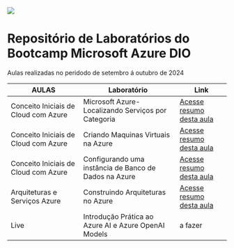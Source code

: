 <img src="https://assets.dio.me/bbJOCwj9F9ERdxC8F1x1Lm_XFkcPWwCHdshI-njcbUA/f:webp/h:120/q:80/L3RyYWNrcy83M2IyZGU1NS1kNjdhLTRkY2MtOGJlYS00YTE2ZDBjNGQzMGMucG5n">

# Repositório de Laboratórios do Bootcamp Microsoft Azure DIO 
Aulas realizadas no peridodo de setembro á outubro de 2024 


| AULAS  | Laboratório | Link 
| ------------- | ------------- | ------------- |
| Conceito Iniciais de Cloud com Azure  | Microsoft Azure- Localizando Serviços por Categoria | [Acesse resumo desta aula](https://github.com/MaXximiles/DIO-labs-azure/blob/main/DIO-lab-servico-categoria.md) |
| Conceito Iniciais de Cloud com Azure  | Criando Maquinas Virtuais na Azure | [Acesse resumo desta aula](https://github.com/MaXximiles/DIO-labs-azure/blob/main/DIO-lab-azure-vms.md) |
| Conceito Iniciais de Cloud com Azure  | Configurando uma instância de Banco de Dados na Azure | [Acesse resumo desta aula](https://github.com/MaXximiles/DIO-labs-azure/blob/main/DIO-lab-BD.md)
| Arquiteturas e Serviços Azure  | Construindo Arquiteturas no Azure | [Acesse resumo desta aula](https://github.com/MaXximiles/DIO-labs-azure/blob/main/DIO-lab-servico-categoria.md)
| Live  | Introdução Prática ao Azure AI e Azure OpenAI Models | a fazer |






